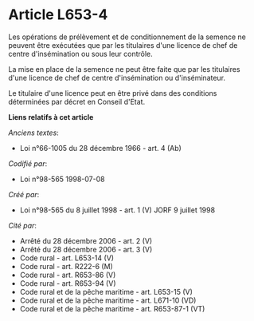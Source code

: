 # Article L653-4

Les opérations de prélèvement et de conditionnement de la semence ne peuvent être exécutées que par les titulaires d'une
licence de chef de centre d'insémination ou sous leur contrôle.

La mise en place de la semence ne peut être faite que par les titulaires d'une licence de chef de centre d'insémination ou
d'inséminateur.

Le titulaire d'une licence peut en être privé dans des conditions déterminées par décret en Conseil d'Etat.

**Liens relatifs à cet article**

_Anciens textes_:

  - Loi n°66-1005 du 28 décembre 1966 - art. 4 (Ab)

_Codifié par_:

  - Loi n°98-565 1998-07-08

_Créé par_:

  - Loi n°98-565 du 8 juillet 1998 - art. 1 (V) JORF 9 juillet 1998

_Cité par_:

  - Arrêté du 28 décembre 2006 - art. 2 (V)
  - Arrêté du 28 décembre 2006 - art. 3 (V)
  - Code rural - art. L653-14 (V)
  - Code rural - art. R222-6 (M)
  - Code rural - art. R653-86 (V)
  - Code rural - art. R653-94 (V)
  - Code rural et de la pêche maritime - art. L653-15 (V)
  - Code rural et de la pêche maritime - art. L671-10 (VD)
  - Code rural et de la pêche maritime - art. R653-87-1 (VT)
